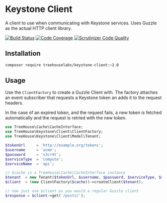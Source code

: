Keystone Client
===============

A client to use when communicating with Keystone services. Uses Guzzle as the
actual HTTP client library.

[![Build Status](https://travis-ci.org/treehouselabs/keystone-client.svg)](https://travis-ci.org/treehouselabs/keystone-client)
[![Code Coverage](https://scrutinizer-ci.com/g/treehouselabs/keystone-client/badges/coverage.png)](https://scrutinizer-ci.com/g/treehouselabs/keystone-client/)
[![Scrutinizer Code Quality](https://scrutinizer-ci.com/g/treehouselabs/keystone-client/badges/quality-score.png)](https://scrutinizer-ci.com/g/treehouselabs/keystone-client/)

## Installation

```sh
composer require treehouselabs/keystone-client:~2.0
```

## Usage

Use the `ClientFactory` to create a Guzzle Client with. The factory attaches an
event subscriber that requests a Keystone token an adds it to the request
headers.

In the case of an expired token, and the request fails, a new token is fetched
automatically and the request is retried with the new token.


```php
use TreeHouse\Cache\CacheInterface;
use TreeHouse\Keystone\Client\ClientFactory;
use TreeHouse\Keystone\Client\Model\Tenant;

$tokenUrl     = 'http://example.org/tokens';
$username     = 'acme';
$password     = 's3cr4t';
$serviceType  = 'compute';
$serviceName  = 'api';

// $cache is a TreeHouse\Cache\CacheInterface instance
$tenant  = new Tenant($tokenUrl, $username, $password, $serviceType, $serviceName);
$client  = (new ClientFactory($cache))->createClient($tenant);

// now just use $client as you would a regular Guzzle client
$response = $client->get('/posts/');
```
